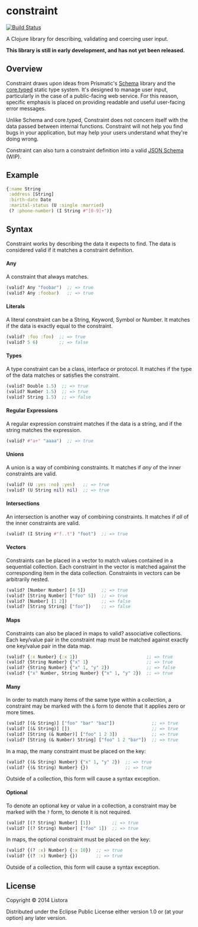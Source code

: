 # constraint

[![Build Status](https://travis-ci.org/listora/constraint.png?branch=master)](https://travis-ci.org/listora/constraint)

A Clojure library for describing, validating and coercing user input.

**This library is still in early development, and has not yet been
  released.**

## Overview

Constraint draws upon ideas from Prismatic's [Schema][1] library and the
[core.typed][2] static type system. It's designed to manage user input,
particularly in the case of a public-facing web service. For this
reason, specific emphasis is placed on providing readable and useful
user-facing error messages.

Unlike Schema and core.typed, Constraint does not concern itself with
the data passed between internal functions. Constraint will not help
you find bugs in your application, but may help your users understand
what they're doing wrong.

Constraint can also turn a constraint definition into a valid
[JSON Schema][3] (WIP).

[1]: https://github.com/Prismatic/schema
[2]: https://github.com/clojure/core.typed
[3]: http://json-schema.org/

## Example

```clojure
{:name String
 :address [String]
 :birth-date Date
 :marital-status (U :single :married)
 (? :phone-number) (I String #"[0-9]+")}
```

## Syntax

Constraint works by describing the data it expects to find. The data
is considered valid if it matches a constraint definition.

#### Any

A constraint that always matches.

```clojure
(valid? Any "foobar")  ;; => true
(valid? Any :foobar)   ;; => true
```

#### Literals

A literal constraint can be a String, Keyword, Symbol or Number. It
matches if the data is exactly equal to the constraint.

```clojure
(valid? :foo :foo)  ;; => true
(valid? 5 6)        ;; => false
```

#### Types

A type constraint can be a class, interface or protocol. It matches if
the type of the data matches or satisfies the constraint.

```clojure
(valid? Double 1.5)  ;; => true
(valid? Number 1.5)  ;; => true
(valid? String 1.5)  ;; => false
```

#### Regular Expressions

A regular expression constraint matches if the data is a string, and
if the string matches the expression.

```clojure
(valid? #"a+" "aaaa")  ;; => true
```

#### Unions

A union is a way of combining constraints. It matches if *any* of the
inner constraints are valid.

```clojure
(valid? (U :yes :no) :yes)   ;; => true
(valid? (U String nil) nil)  ;; => true
```

#### Intersections

An intersection is another way of combining constraints. It matches if
*all* of the inner constraints are valid.

```clojure
(valid? (I String #"f..t") "foot")  ;; => true
```

#### Vectors

Constraints can be placed in a vector to match values contained in a
sequential collection. Each constraint in the vector is matched
against the corresponding item in the data collection. Constraints in
vectors can be arbitrarily nested.

```clojure
(valid? [Number Number] [4 5])      ;; => true
(valid? [String Number] ["foo" 5])  ;; => true
(valid? [Number] [1 2])             ;; => false
(valid? [String String] ["foo"])    ;; => false
```

#### Maps

Constraints can also be placed in maps to valid? associative
collections. Each key/value pair in the constraint map must
be matched against exactly one key/value pair in the data map.

```clojure
(valid? {:x Number} {:x 1})                          ;; => true
(valid? {String Number} {"x" 1}                      ;; => true
(valid? {String Number} {"x" 1, "y" 2})              ;; => false
(valid? {"x" Number, String Number} {"x" 1, "y" 2})  ;; => true
```

#### Many

In order to match many items of the same type within a collection, a
constraint may be marked with the `&` form to denote that it applies
zero or more times.

```clojure
(valid? [(& String)] ["foo" "bar" "baz"])              ;; => true
(valid? [(& String)] [])                               ;; => true
(valid? [String (& Number)] ["foo" 1 2 3])             ;; => true
(valid? [String (& Number) String] ["foo" 1 2 "bar"])  ;; => true
```

In a map, the many constraint must be placed on the key:

```clojure
(valid? {(& String) Number} {"x" 1, "y" 2})  ;; => true
(valid? {(& String) Number} {})              ;; => true
```

Outside of a collection, this form will cause a syntax exception.

#### Optional

To denote an optional key or value in a collection, a constraint may
be marked with the `?` form, to denote it is not required.

```clojure
(valid? [(? String) Number] [1])        ;; => true
(valid? [(? String) Number] ["foo" 1])  ;; => true
```

In maps, the optional constraint must be placed on the key:

```clojure
(valid? {(? :x) Number} {:x 10})  ;; => true
(valid? {(? :x) Number} {})       ;; => true
```

Outside of a collection, this form will cause a syntax exception.

## License

Copyright © 2014 Listora

Distributed under the Eclipse Public License either version 1.0 or (at
your option) any later version.
